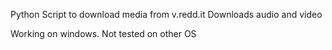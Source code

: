 Python Script to download media from v.redd.it
Downloads audio and video

Working on windows. Not tested on other OS
